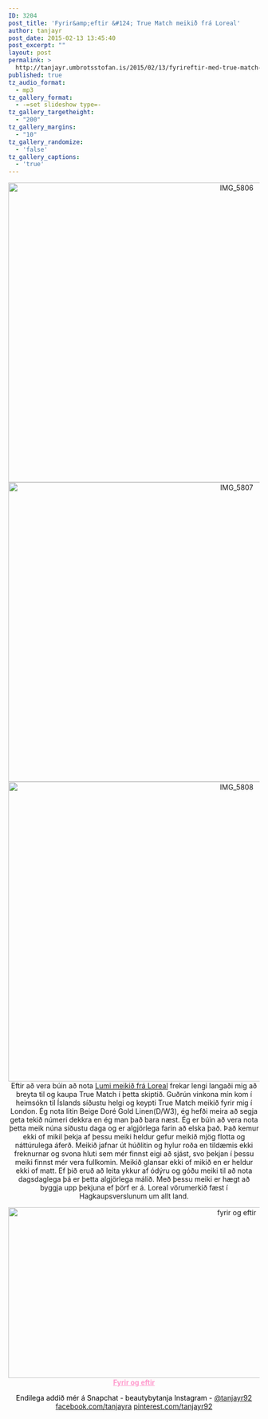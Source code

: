 ```yaml
---
ID: 3204
post_title: 'Fyrir&amp;eftir &#124; True Match meikið frá Loreal'
author: tanjayr
post_date: 2015-02-13 13:45:40
post_excerpt: ""
layout: post
permalink: >
  http://tanjayr.umbrotsstofan.is/2015/02/13/fyrireftir-med-true-match-meikinu/
published: true
tz_audio_format:
  - mp3
tz_gallery_format:
  - -=set slideshow type=-
tz_gallery_targetheight:
  - "200"
tz_gallery_margins:
  - "10"
tz_gallery_randomize:
  - 'false'
tz_gallery_captions:
  - 'true'
---
```

<p style="text-align: center;"><img class="aligncenter size-large wp-image-3205" src="http://www.tanjayr.com/wp-content/uploads/2015/02/IMG_5806-1024x683.jpg" alt="IMG_5806" width="900" height="600" />
<img class="aligncenter size-large wp-image-3206" src="http://www.tanjayr.com/wp-content/uploads/2015/02/IMG_5807-1024x683.jpg" alt="IMG_5807" width="900" height="600" />
<img class="aligncenter size-large wp-image-3207" src="http://www.tanjayr.com/wp-content/uploads/2015/02/IMG_5808-1024x683.jpg" alt="IMG_5808" width="900" height="600" />Eftir að vera búin að nota <a href="http://www.tanjayr.com/?s=lumi" target="_blank">Lumi meikið frá Loreal</a> frekar lengi langaði mig að breyta til og kaupa True Match í þetta skiptið. Guðrún vinkona mín kom í heimsókn til Íslands síðustu helgi og keypti True Match meikið fyrir mig í London. Ég nota litin Beige Doré Gold Linen(D/W3), ég hefði meira að segja geta tekið númeri dekkra en ég man það bara næst. Ég er búin að vera nota þetta meik núna síðustu daga og er algjörlega farin að elska það. Það kemur ekki of mikil þekja af þessu meiki heldur gefur meikið mjög flotta og náttúrulega áferð. Meikið jafnar út húðlitin og hylur roða en tildæmis ekki freknurnar og svona hluti sem mér finnst eigi að sjást, svo þekjan í þessu meiki finnst mér vera fullkomin. Meikið glansar ekki of mikið en er heldur ekki of matt. Ef þið eruð að leita ykkur af ódýru og góðu meiki til að nota dagsdaglega þá er þetta algjörlega málið. Með þessu meiki er hægt að byggja upp þekjuna ef þörf er á. Loreal vörumerkið fæst í Hagkaupsverslunum um allt land.</p>
<p style="text-align: center;"><img class="aligncenter size-large wp-image-3209" src="http://www.tanjayr.com/wp-content/uploads/2015/02/fyrir-og-eftir-1024x389.jpg" alt="fyrir og eftir" width="900" height="342" /><span style="text-decoration: underline; color: #ff99cc;"><strong>Fyrir og eftir</strong></span></p>
<p style="text-align: center;"><span style="color: #000000;">Endilega addið mér á Snapchat - beautybytanja
Instagram - <a href="http://instagram.com/tanjayr92" target="_blank">@tanjayr92</a>
<a href="https://www.facebook.com/tanjayra" target="_blank">facebook.com/tanjayra</a>
<a href="https://www.pinterest.com/tanjayr92/" target="_blank">pinterest.com/tanjayr92</a></span></p>